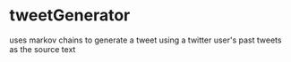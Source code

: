 # tweetGenerator
uses markov chains to generate a tweet using a twitter user's past tweets as the source text
